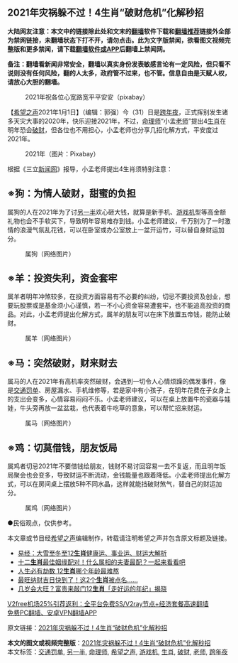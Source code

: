  <h2>2021年灾祸躲不过！4生肖“破财危机”化解秒招</h2> <p class="notice"><b>大陆网友注意：本文中的链接除此处和文末的<a href="https://github.com/bannedbook/fanqiang" >翻墙</a>软件下载和<a href="https://github.com/killgcd/justmysocks/blob/master/README.md">翻墙推荐</a>链接外全部为禁网链接，未翻墙状态下打不开，请勿点击。此为文字版禁闻，欲看图文视频完整版和更多禁闻，请下载<a href="https://github.com/bannedbook/fanqiang">翻墙软件或APP</a>后翻墙上禁闻网。</p><p>备注：翻墙看新闻非常安全，翻墙以真实身份发表敏感言论有一定风险，但只看不说则没有任何风险，翻的人太多，政府管不过来，也不管。信息自由是天赋人权，请放心大胆的翻墙。</b></p>  <div class="entry"> <figure> <p><figcaption>2021年祝各位心宽路宽平平安安（pixabay）</figcaption></figure> <p>【<span class='wp_keywordlink_affiliate'><a href="https://www.soundofhope.org" title="希望之声" target="_blank">希望之声</a></span>2021年1月1日】（编辑：郭强）今（31）日是<a href="https://www.bannedbook.org/bnews/tag/%E8%B7%A8%E5%B9%B4%E5%A4%9C/" class="st_tag internal_tag" rel="tag" title="标签 跨年夜 下的日志">跨年夜</a>，正式挥别发生诸多天灾大事的2020年，快乐迎接2021年，不过，<a href="https://www.bannedbook.org/bnews/tag/%e5%91%bd%e7%90%86%e5%b8%88/" class="st_tag internal_tag" rel="tag" title="标签 命理师 下的日志">命理师</a>“小孟<a href="https://www.bannedbook.org/bnews/tag/%e8%80%81%e5%b8%88/" class="st_tag internal_tag" rel="tag" title="标签 老师 下的日志">老师</a>”提出4<a href="https://www.bannedbook.org/bnews/tag/%e7%94%9f%e8%82%96/" class="st_tag internal_tag" rel="tag" title="标签 生肖 下的日志">生肖</a>在明年恐会<a href="https://www.bannedbook.org/bnews/tag/%e7%a0%b4%e8%b4%a2/" class="st_tag internal_tag" rel="tag" title="标签 破财 下的日志">破财</a>，但各位也不用担心，小孟老师也分享几招化解方式，平安度过2021年。</p> <figure><figcaption>2021年（图片：Pixabay）</figcaption></figure> <p>根据《三立<span class='wp_keywordlink_affiliate'><a href="https://www.bannedbook.org/" title="新闻网">新闻网</a></span>》报导，小孟老师提出4生肖须特别注意：</p> <h2>※狗：为情人破财，甜蜜的负担</h2> <p>属狗的人在2021年为了讨<a href="https://www.bannedbook.org/bnews/tag/%E5%8F%A6%E4%B8%80%E5%8D%8A/" class="st_tag internal_tag" rel="tag" title="标签 另一半 下的日志">另一半</a>欢心砸大钱，就算是新手机、<a href="https://www.bannedbook.org/bnews/tag/%E6%B8%B8%E6%88%8F%E6%9C%BA/" class="st_tag internal_tag" rel="tag" title="标签 游戏机 下的日志">游戏机</a>型等高金额礼物也会不手软买下，导致明年容易难存到钱。小孟老师建议，千万别为了一时激情的浪漫气氛乱花钱，可以在卧室或办公室放上一盆开运竹，可以替自身财运加分。</p>  <figure><figcaption>属狗（网络图片）</figcaption></figure> <h2>※羊：投资失利，资金套牢</h2> <p>属羊者明年冲煞较多，在投资方面容易有不必要的纠纷，切忌不要投资及创业，想要玩股票或是基金须小心谨慎，若一不小心资金容易遭套牢，也不能追高投资的商品。对此，小孟老师提出化解方式，属羊的朋友可以在床下放置五帝钱，能防止破财。</p> <figure><figcaption>属羊（网络图片）</figcaption></figure> <h2>※马：突然破财，财来财去</h2> <p>属马的人在2021年有高机率突然破财，会遇到一切令人心情烦躁的偶发事件，像是<a href="https://www.bannedbook.org/bnews/tag/%E4%BA%A4%E9%80%9A%E7%BD%9A%E5%8D%95/" class="st_tag internal_tag" rel="tag" title="标签 交通罚单 下的日志">交通罚单</a>、房屋漏水、手机维修等，若是家中有小孩子，在明年花费在子女身上的支出会变多，心情容易闷闷不乐。小孟老师建议，可以在桌上放置牛的瓷器与娃娃，牛头旁再放一盆盆栽，也代表着牛吃草的意象，可以帮忙招来财运。</p> <figure><figcaption>属马（网络图片）</figcaption></figure> <h2>※鸡：切莫借钱，朋友饭局</h2> <p>属鸡者切忌2021年不要借钱给朋友，钱财不易讨回容易一去不复返，而且明年饭局聚会也会变多，导致财运不断流动，金钱能量也跟着降低。小孟老师提出化解方式，可以在房间桌上摆放5种不同水晶，这样就能挡破财煞气，替自己的财运加分。</p>  <figure><figcaption>属鸡（网络图片）</figcaption></figure> <p>●民俗观点，仅供参考。</p> <p>本文章或节目经<a href="https://www.bannedbook.org/bnews/tag/%e5%b8%8c%e6%9c%9b%e4%b9%8b%e5%a3%b0/" class="st_tag internal_tag" rel="tag" title="标签 希望之声 下的日志">希望之声</a>编辑制作，转载请注明希望之声并包含原文标题及链接。</p> <ul class='op-related-articles' title='相关阅读'> <li><a href='https://www.bannedbook.org/bnews/comments/20201208/1443864.html' target='_blank'>易经：大雪至冬至12<b>生肖</b>健康运、事业运、财运大解析</a></li> <li><a href='https://www.bannedbook.org/bnews/funmedia/20201118/1432824.html' target='_blank'>十二<b>生肖</b>最佳姻缘配对！什么属相的夫妻最配？一起来看看吧</a></li> <li><a href='https://www.bannedbook.org/bnews/lifebaike/20200927/1403891.html' target='_blank'>人生必有劫数 12<b>生肖</b>哪个年龄最难熬</a></li> <li><a href='https://www.bannedbook.org/bnews/comments/20200823/1384448.html' target='_blank'>最旺纳财吉日快到了！这2个<b>生肖</b>被点名......</a></li> <li><a href='https://www.bannedbook.org/bnews/funmedia/20200725/1365990.html' target='_blank'>几岁会大旺？富贵来敲门12<b>生肖</b>「走好运的年纪」揭晓</a></li> </ul> <p class="texttj"> <a href="https://github.com/bannedbook/fanqiang/wiki/V2ray%E6%9C%BA%E5%9C%BA" target="_blank">V2free机场25%引荐返利：全平台免费SS/V2ray节点+经济套餐高速翻墙</a><br/> <a href="https://github.com/bannedbook/fanqiang/wiki/%E7%A6%81%E9%97%BB%E7%BD%91%E5%AE%89%E5%8D%93%E7%BF%BB%E5%A2%99%E6%96%B0%E9%97%BBAPP" target="_blank">免费PC翻墙、安卓VPN翻墙APP</a></p><p>原文链接：<a class="src_link"  href="https://www.soundofhope.org/post/459062" target="_blank">2021年灾祸躲不过！4生肖“破财危机”化解秒招</a></p> <a name='sharetosocial'></a>       <div><b>本文的图文或视频完整版</b>：<a href='https://www.bannedbook.org/bnews/comments/20210101/1459147.html'>2021年灾祸躲不过！4生肖“破财危机”化解秒招</a></div>  </div><!--END ENTRY--> <div class="postfooter"> <div>本文标签：<a href="https://www.bannedbook.org/bnews/tag/%E4%BA%A4%E9%80%9A%E7%BD%9A%E5%8D%95/" rel="tag">交通罚单</a>, <a href="https://www.bannedbook.org/bnews/tag/%E5%8F%A6%E4%B8%80%E5%8D%8A/" rel="tag">另一半</a>, <a href="https://www.bannedbook.org/bnews/tag/%e5%91%bd%e7%90%86%e5%b8%88/" rel="tag">命理师</a>, <a href="https://www.bannedbook.org/bnews/tag/%e5%b8%8c%e6%9c%9b%e4%b9%8b%e5%a3%b0/" rel="tag">希望之声</a>, <a href="https://www.bannedbook.org/bnews/tag/%E6%B8%B8%E6%88%8F%E6%9C%BA/" rel="tag">游戏机</a>, <a href="https://www.bannedbook.org/bnews/tag/%e7%94%9f%e8%82%96/" rel="tag">生肖</a>, <a href="https://www.bannedbook.org/bnews/tag/%e7%a0%b4%e8%b4%a2/" rel="tag">破财</a>, <a href="https://www.bannedbook.org/bnews/tag/%e8%80%81%e5%b8%88/" rel="tag">老师</a>, <a href="https://www.bannedbook.org/bnews/tag/%E8%B7%A8%E5%B9%B4%E5%A4%9C/" rel="tag">跨年夜</a></div>  </div><!--END POSTFOOTER--> 